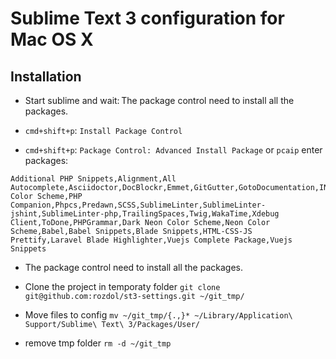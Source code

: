 # Sublime Text 3 configuration for Mac OS X

## Installation

- Start sublime and wait: The package control need to install all the packages.

- `cmd+shift+p`: `Install Package Control`

- `cmd+shift+p`: `Package Control: Advanced Install Package` or `pcaip` enter packages:
```csv
Additional PHP Snippets,Alignment,All Autocomplete,Asciidoctor,DocBlockr,Emmet,GitGutter,GotoDocumentation,INI,jQuery,Phix Color Scheme,PHP Companion,Phpcs,Predawn,SCSS,SublimeLinter,SublimeLinter-jshint,SublimeLinter-php,TrailingSpaces,Twig,WakaTime,Xdebug Client,ToDone,PHPGrammar,Dark Neon Color Scheme,Neon Color Scheme,Babel,Babel Snippets,Blade Snippets,HTML-CSS-JS Prettify,Laravel Blade Highlighter,Vuejs Complete Package,Vuejs Snippets
```

- The package control need to install all the packages.

- Clone the project in temporaty folder `git clone git@github.com:rozdol/st3-settings.git ~/git_tmp/`

- Move files to config `mv ~/git_tmp/{.,}* ~/Library/Application\ Support/Sublime\ Text\ 3/Packages/User/`

- remove tmp folder `rm -d ~/git_tmp`



